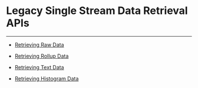# Legacy Single Stream Data Retrieval APIs

---

 * [Retrieving Raw Data](api/read-raw.md)

 * [Retrieving Rollup Data](api/read-rollup.md)

 * [Retrieving Text Data](api/read-text.md)

 * [Retrieving Histogram Data](api/read-histogram.md)
